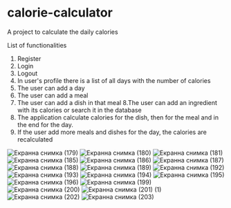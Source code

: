 # calorie-calculator
A project to calculate the daily calories

List of functionalities
1. Register
2. Login
3. Logout
4. In user's profile there is a list of all days with the number of calories
5. The user can add a day
6. The user can add a meal
7. The user can add a dish in that meal
8.The user can add an ingredient with its calories or search it in the database
9. The application calculate calories for the dish, then for the meal and in the end for the day.
10. If the user add more meals and dishes for the day, the calories are recalculated


![Екранна снимка (179)](https://user-images.githubusercontent.com/69259691/118266118-d7140280-b4c2-11eb-9559-d8bab1d51e9b.png)
![Екранна снимка (180)](https://user-images.githubusercontent.com/69259691/118266122-d8452f80-b4c2-11eb-8d4e-15014fdd83cc.png)
![Екранна снимка (181)](https://user-images.githubusercontent.com/69259691/118266124-d8452f80-b4c2-11eb-99e1-7f23eb81a2f1.png)
![Екранна снимка (185)](https://user-images.githubusercontent.com/69259691/118266126-d8ddc600-b4c2-11eb-9c91-4c11b0c42fe7.png)
![Екранна снимка (186)](https://user-images.githubusercontent.com/69259691/118266129-d8ddc600-b4c2-11eb-8c00-2a9a1895c545.png)
![Екранна снимка (187)](https://user-images.githubusercontent.com/69259691/118266130-d9765c80-b4c2-11eb-8160-593c69d3d8e2.png)
![Екранна снимка (188)](https://user-images.githubusercontent.com/69259691/118266135-da0ef300-b4c2-11eb-84d4-30ff2eaf5e50.png)
![Екранна снимка (189)](https://user-images.githubusercontent.com/69259691/118266138-da0ef300-b4c2-11eb-8baf-ccca15d19807.png)
![Екранна снимка (192)](https://user-images.githubusercontent.com/69259691/118266139-daa78980-b4c2-11eb-9809-8374704be73e.png)
![Екранна снимка (193)](https://user-images.githubusercontent.com/69259691/118266140-daa78980-b4c2-11eb-836d-dff8b7e17c96.png)
![Екранна снимка (194)](https://user-images.githubusercontent.com/69259691/118266141-db402000-b4c2-11eb-8627-f4114ea659d3.png)
![Екранна снимка (195)](https://user-images.githubusercontent.com/69259691/118266144-db402000-b4c2-11eb-9b7a-e54003eef8a0.png)
![Екранна снимка (196)](https://user-images.githubusercontent.com/69259691/118266148-dbd8b680-b4c2-11eb-9a68-a2e1089baaba.png)
![Екранна снимка (199)](https://user-images.githubusercontent.com/69259691/118266151-dc714d00-b4c2-11eb-87d2-58a4349f8575.png)
![Екранна снимка (200)](https://user-images.githubusercontent.com/69259691/118266152-dc714d00-b4c2-11eb-8682-cb5b98028e43.png)
![Екранна снимка (201) (1)](https://user-images.githubusercontent.com/69259691/118266153-dd09e380-b4c2-11eb-861a-9a0500eea9ff.png)
![Екранна снимка (202)](https://user-images.githubusercontent.com/69259691/118266154-dda27a00-b4c2-11eb-92d4-c596a5620b79.png)
![Екранна снимка (203)](https://user-images.githubusercontent.com/69259691/118266157-ded3a700-b4c2-11eb-8801-e9fc98a18d97.png)

